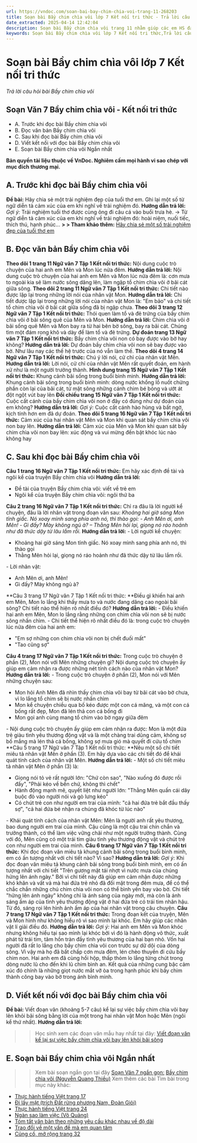 ```yaml
---
url: https://vndoc.com/soan-bai-bay-chim-chia-voi-trang-11-268203
title: Soạn bài Bầy chim chìa vôi lớp 7 Kết nối tri thức - Trả lời câu hỏi bài Bầy chim chìa vôi - VnDoc.com
date_extracted: 2025-04-14 12:42:04
description: Soạn bài Bầy chim chìa vôi trang 11 nhằm giúp các em HS đạt kết quả tốt trong quá trình làm bài tập và học tập môn Ngữ văn lớp 7 sách Kết nối tri thức.
keywords: Soạn bài Bầy chim chìa vôi lớp 7 Kết nối tri thức,Trả lời câu hỏi bài Bầy chim chìa vôi,Soạn Văn 7 Bầy chim chìa vôi,Soạn văn 7 trang 11 Kết nối tri thức Tập 1,Bầy chim chìa vôi lớp 7 Kết nối tri thức,Soạn bài Bầy chim chìa vôi,Soạn Bầy chim chìa vôi,Soạn Ngữ văn 7 Bầy chim chìa vôi,Soạn bài Bầy chim chìa vôi lớp 7,Soạn Bầy chim chìa vôi lớp 7,Soạn văn Bầy chim chìa vôi,Soạn bài Bầy chim chìa vôi trang 11,soạn văn 7,ngữ văn 7,văn 7,soan van 7,soạn văn lớp 7,ngữ văn lớp 7
---
```


# Soạn bài Bầy chim chìa vôi lớp 7 Kết nối tri thức
 _Trả lời câu hỏi bài Bầy chim chìa vôi_
## **Soạn Văn 7 Bầy chim chìa vôi - Kết nối tri thức**
  * A. Trước khi đọc bài Bầy chim chìa vôi
  * B. Đọc văn bản Bầy chim chìa vôi 
  * C. Sau khi đọc bài Bầy chim chìa vôi 
  * D. Viết kết nối với đọc bài Bầy chim chìa vôi
  * E. Soạn bài Bầy chim chìa vôi Ngắn nhất

**Bản quyền tài liệu thuộc về VnDoc. Nghiêm cấm mọi hành vi sao chép với mục đích thương mại.**
## **A. Trước khi đọc bài Bầy chim chìa vôi**
**Đề bài:** Hãy chia sẻ một trải nghiệm đẹp của tuổi thơ em. Ghi lại một số từ ngữ diễn tả cảm xúc của em khi nghĩ về trải nghiệm đó.
**Hướng dẫn trả lời:**
_Gợi ý:_
Trải nghiệm tuổi thơ được cùng ông đi câu cá vào buổi trưa hè. → Từ ngữ diễn tả cảm xúc của em khi nghĩ về trải nghiệm đó: hoài niệm, nuối tiếc, thích thú, hạnh phúc...
**> > Tham khảo thêm:** [Hãy chia sẻ một số trải nghiệm đẹp của tuổi thơ em](<https://vndoc.com/hay-chia-se-mot-so-trai-nghiem-dep-cua-tuoi-tho-em-272248>)
## **B. Đọc văn bản Bầy chim chìa vôi**
**Theo dõi 1 trang 11 Ngữ văn 7 Tập 1 Kết nối tri thức:** Nội dung cuộc trò chuyện của hai anh em Mên và Mon lúc nửa đêm.
**Hướng dẫn trả lời:**
Nội dung cuộc trò chuyện của hai anh em Mên và Mon lúc nửa đêm là: cơn mưa to ngoài kia sẽ làm nước sông dâng lên, làm ngập tổ chim chìa vôi ở bãi cát giữa sông.
**Theo dõi 2 trang 11 Ngữ văn 7 Tập 1 Kết nối tri thức:** Chi tiết nào được lặp lại trong những lời nói của nhân vật Mon.
**Hướng dẫn trả lời:**
Chi tiết được lặp lại trong những lời nói của nhân vật Mon là: "Em bảo" và chi tiết tổ chim chìa vôi ở bãi cát giữa sống đã bị ngập chưa.
**Theo dõi 3 trang 12 Ngữ văn 7 Tập 1 Kết nối tri thức:** Thói quen làm tổ và đẻ trứng của bầy chim chìa vôi ở bãi sông quê của Mên và Mon.
**Hướng dẫn trả lời:**
Chim chìa vôi ở bãi sống quê Mên và Mon bay ra từ hai bên bờ sông, bay ra bãi cát. Chúng tìm một đám rong khô và dày để làm tổ và đẻ trứng.
**Dự đoán trang 13 Ngữ văn 7 Tập 1 Kết nối tri thức:** Bầy chim chìa vôi non có bay được vào bờ hay không?
**Hướng dẫn trả lời:**
Dự đoán bầy chim chìa vôi non sẽ bay được vào bờ. Như lâu nay các thế hệ trước của nó vẫn làm thế.
**Theo dõi 4 trang 14 Ngữ văn 7 Tập 1 Kết nối tri thức:** Chú ý lời nói, cử chỉ của nhân vật Mên.
**Hướng dẫn trả lời:**
Lời nói, cử chỉ của nhân vật Mên rất quyết đoán, em hành xử như là một người trưởng thành.
**Hình dung trang 15 Ngữ văn 7 Tập 1 Kết nối tri thức:** Khung cảnh bãi sống trong buổi bình minh.
**Hướng dẫn trả lời:**
Khung cảnh bãi sông trong buổi bình minh: dòng nước khổng lồ nuốt chửng phần còn lại của bãi cát, từ mặt sông những cánh chim bé bỏng và ướt át đột ngột vút bay lên
**Đối chiếu trang 15 Ngữ văn 7 Tập 1 Kết nối tri thức:** Cuộc cất cánh của bầy chim chìa vôi non ở đây có đúng như dự đoán của em không?
**Hướng dẫn trả lời:**
_Gợi ý:_
Cuộc cất cánh hào hùng và bất ngờ, kịch tính hơn em đã dự đoán.
**Theo dõi 5 trang 16 Ngữ văn 7 Tập 1 Kết nối tri thức:** Cảm xúc của hai nhân vật Mên và Mon khi quan sát bầy chim chìa vôi non bay lên.
**Hướng dẫn trả lời:**
Cảm xúc của Mên và Mon khi quan sát bầy chim chìa vôi non bay lên: xúc động và vui mừng đến bật khóc lúc nào không hay
## **C. Sau khi đọc bài Bầy chim chìa vôi**
**Câu 1 trang 16 Ngữ văn 7 Tập 1 Kết nối tri thức:** Em hãy xác định đề tài và ngôi kể của truyện Bầy chim chìa vôi
**Hướng dẫn trả lời:**
  * Đề tài của truyện Bầy chim chìa vôi: viết về trẻ em
  * Ngôi kể của truyện Bầy chim chìa vôi: ngôi thứ ba

**Câu 2 trang 16 Ngữ văn 7 Tập 1 Kết nối tri thức:** Chỉ ra đâu là lời người kể chuyện, đâu là lời nhân vật trong đoạn văn sau:
_Khoảng hai giờ sáng Mon tỉnh giấc. Nó xoay mình sang phía anh nó, thì thào gọi:_
_\- Anh Mên ơi, anh Mên\!_
_\- Gì đấy? Mày không ngủ à? – Thằng Mên hỏi lại, giọng nó ráo hoảnh như đã thức dậy từ lâu lắm rồi._
**Hướng dẫn trả lời:**
\- Lời người kể chuyện:
  * Khoảng hai giờ sáng Mon tỉnh giấc. Nó xoay mình sang phía anh nó, thì thào gọi
  * Thằng Mên hỏi lại, giọng nó ráo hoảnh như đã thức dậy từ lâu lắm rồi.

\- Lời nhân vật:
  * Anh Mên ơi, anh Mên\!
  * Gì đấy? Mày không ngủ à?

**Câu 3 trang 17 Ngữ văn 7 Tập 1 Kết nối tri thức: **Điều gì khiến hai anh em Mên, Mon lo lắng khi thấy mưa to và nước đang dâng cao ngoài bãi sông? Chi tiết nào thể hiện rõ nhất điều đó?
**Hướng dẫn trả lời:**
\- Điều khiến hai anh em Mên, Mon lo lắng rằng những con chim chìa vôi non sẽ bị nước sông nhấn chìm.
\- Chi tiết thể hiện rõ nhất điều đó là: trong cuộc trò chuyện lúc nửa đêm của hai anh em:
  * "Em sợ những con chim chìa vôi non bị chết đuối mất"
  * "Tao cũng sợ"

**Câu 4 trang 17 Ngữ văn 7 Tập 1 Kết nối tri thức:** Trong cuộc trò chuyện ở phần \(2\), Mon nói với Mên những chuyện gì? Nội dung cuộc trò chuyện ấy giúp em cảm nhận ra được những nét tính cách nào của nhân vật Mon?
**Hướng dẫn trả lời:**
\- Trong cuộc trò chuyện ở phần \(2\), Mon nói với Mên những chuyện sau:
  * Mon hỏi Anh Mên đã nhìn thấy chim chìa vôi bay từ bãi cát vào bờ chưa, vì lo lắng tổ chim sẽ bị nước nhấn chìm
  * Mon kể chuyện chiều qua bố kéo được một con cá măng, và một con cá bống rất đẹp, Mon đã lén thả con cá bống đi
  * Mon gọi anh cùng mang tổ chim vào bờ ngay giữa đêm

\- Nội dung cuộc trò chuyện ấy giúp em cảm nhận ra được: Mon là một đứa trẻ giàu tình yêu thương động vật và là một chàng trai dũng cảm, không sợ bố mắng mà lén thả cá bống, không sợ mưa gió mà quyết đi cứu tổ chim
**Câu 5 trang 17 Ngữ văn 7 Tập 1 Kết nối tri thức: **Nêu một số chi tiết miêu tả nhân vật Mên ở phần \(3\). Em hãy dựa vào các chi tiết đó để khái quát tính cách của nhân vật Mên.
**Hướng dẫn trả lời:**
\- Một số chi tiết miêu tả nhân vật Mên ở phần \(3\) là:
  * Giọng nói tỏ vẻ rất người lớn: "Chứ còn sao", "Nào xuống đó được rồi đấy", "Phải kéo về bến chứ, không thì chết"
  * Hành động mạnh mẽ, quyết liệt như người lớn: "Thằng Mên quấn cái dây buộc đò vào người nói và gò lưng kéo"
  * Có chút trẻ con như người em trai của mình: "cả hai đứa trẻ bắt đầu thấy sợ", "cả hai đứa bé nhận ra chúng đã khóc từ lúc nào"

\- Khái quát tính cách của nhân vật Mên: Mên là người anh rất yêu thương, bao dung người em trai của mình. Cậu cũng là một cậu trai chín chắn và trưởng thành, có thể làm việc vững chãi như một người trưởng thành. Cùng với đó, Mên cũng có một trái tim giàu tình yêu thương động vật và chút trẻ con như người em trai của mình.
**Câu 6 trang 17 Ngữ văn 7 Tập 1 Kết nối tri thức:** Khi đọc đoạn văn miêu tả khung cảnh bãi sông trong buổi bình minh, em có ấn tượng nhất với chi tiết nào? Vì sao?
**Hướng dẫn trả lời:**
_Gợi ý:_
Khi đọc đoạn văn miêu tả khung cảnh bãi sông trong buổi bình minh, em có ấn tượng nhất với chi tiết "Trên gương mặt tái nhợt vì nước mưa của chúng hửng lên ánh ngày."
Bởi vì chi tiết này đã giúp em cảm nhận được những khó khăn và vất vả mà hai đứa trẻ nhỏ đã đối mặt trong đêm mưa, để có thể chắc chắn những chú chim chìa vôi non có thể bình yên bay vào bờ. Chi tiết "hửng lên ánh ngày" không chỉ là ánh sáng của ngày mới, mà còn là ánh sáng ấm áp của tình yêu thương động vật ở hai đứa trẻ có trái tim nhân hậu. Từ đó, sáng rọi lên hình ảnh ấm áp của hai nhân vật trong câu chuyện.
**Câu 7 trang 17 Ngữ văn 7 Tập 1 Kết nối tri thức:** Trong đoạn kết của truyện, Mên và Mon hình như không hiểu rõ vì sao mình lại khóc. Em hãy giúp các nhân vật lí giải điều đó.
**Hướng dẫn trả lời:**
_Gợi ý:_
Hai anh em Mên và Mon khóc nhưng không hiểu tại sao mình lại khóc bởi vì đó là hành động vô thức, xuất phát từ trái tim, tâm hồn tràn đầy tình yêu thương của hai bạn nhỏ. Vốn hai người đã rất lo lắng cho bầy chim chìa vôi con trước sự dữ dội của dòng sông. Vì vậy mà họ đã bất chấp cơn mưa đêm, lén chèo thuyền đi cứu bầy chim non. Hai anh em đã cùng hồi hộp, thấp thỏm lo lắng từng chút trong dòng nước lũ cho đến khi lũ chim bình an. Kết quả của những cung bậc cảm xúc đó chính là những giọt nước mắt vỡ òa trong hạnh phúc khi bầy chim thành công bay vào bờ trong ánh bình minh.
## **D. Viết kết nối với đọc bài Bầy chim chìa vôi**
**Đề bài:** Viết đoạn văn \(khoảng 5-7 câu\) kể lại sự việc bầy chim chìa vôi bay lên khỏi bãi sông bằng lời của một trong hai nhân vật Mon hoặc Mên \(ngôi kể thứ nhất\).
**Hướng dẫn trả lời:**
>> Học sinh xem các đoạn văn mẫu hay nhất tại đây: [Viết đoạn văn kể lại sự việc bầy chim chìa vôi bay lên khỏi bãi sông](<https://vndoc.com/viet-doan-van-ke-lai-su-viec-bay-chim-chia-voi-bay-len-khoi-bai-song-272254>)
## **E. Soạn bài Bầy chim chìa vôi Ngắn nhất**
>> Xem bài soạn ngắn gọn tại đây [Soạn Văn 7 ngắn gọn:](<https://vndoc.com/soan-bai-bay-chim-chia-voi-ngan-gon-268206>) [ Bầy chim chìa vôi \(Nguyễn Quang Thiều\)](<https://vndoc.com/soan-bai-bay-chim-chia-voi-ngan-gon-268206>)
Xem thêm các bài Tìm bài trong mục này khác:
  * [Thực hành tiếng Việt trang 17](</soan-bai-thuc-hanh-tieng-viet-trang-17-18-268212>)
  * [Đi lấy mật \(trích Đất rừng phương Nam, Đoàn Giỏi\)](</soan-bai-di-lay-mat-trang-18-268255>)
  * [Thực hành tiếng Việt trang 24](</soan-bai-thuc-hanh-tieng-viet-trang-24-25-268312>)
  * [Ngàn sao làm việc \(Võ Quảng\)](</soan-bai-ngan-sao-lam-viec-trang-25-268318>)
  * [Tóm tắt văn bản theo những yêu cầu khác nhau về độ dài](</soan-bai-tom-tat-van-ban-theo-nhung-yeu-cau-khac-nhau-ve-do-dai-trang-27-268337>)
  * [Trao đổi về một vấn đề mà em quan tâm](<https://vndoc.com/soan-bai-trao-doi-ve-mot-van-de-ma-em-quan-tam-trang-30-268344>)
  * [Củng cố, mở rộng trang 32](</soan-bai-cung-co-mo-rong-trang-32-33-268357>)

